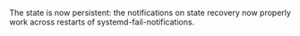 The state is now persistent: the notifications on state recovery now properly work across restarts of systemd-fail-notifications.
